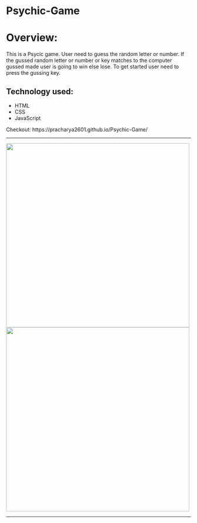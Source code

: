 # Psychic-Game

<h1>Overview:</h1>
<p>
This is a Psycic game. User need to guess the random letter or number. If the gussed random letter or number or key matches to the computer gussed made user is going to win else lose. To get started user need to press the gussing key.
</p>

<h2>Technology used:</h2>
<ul>
<li>HTML</li>
<li>CSS</li>
<li>JavaScript</li>
</ul>
Checkout:  https://pracharya2601.github.io/Psychic-Game/
<hr>
<div>
    <img src="assets/b.png" width="500px"> 
</div>

<div>
    <img src="assets/a.png" width="500px"> 
</div>
<hr>